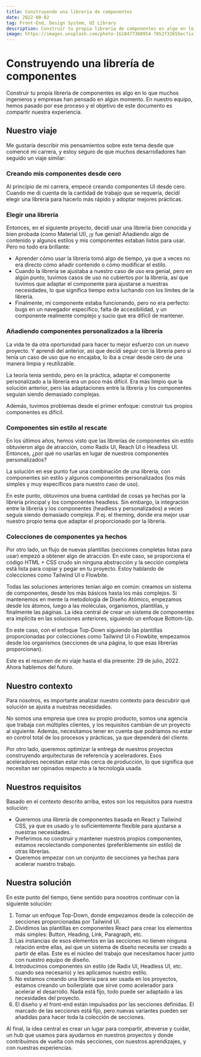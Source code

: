```yaml
---
title: Construyendo una librería de componentes
date: 2022-08-02
tag: Front-End, Design System, UI Library
description: Construir tu propia librería de componentes es algo en lo que muchos ingenieros y empresas han pensado en algún momento. En nuestro equipo, hemos pasado por ese proceso y el objetivo de este documento es compartir nuestra experiencia.
image: https://images.unsplash.com/photo-1618477388954-7852f32655ec?ixlib=rb-4.0.3&ixid=M3wxMjA3fDB8MHxwaG90by1wYWdlfHx8fGVufDB8fHx8fA%3D%3D&auto=format&fit=crop&w=1484&q=80
---
```


# Construyendo una librería de componentes

Construir tu propia librería de componentes es algo en lo que muchos ingenieros y empresas han pensado en algún momento. En nuestro equipo, hemos pasado por ese proceso y el objetivo de este documento es compartir nuestra experiencia.

## Nuestro viaje

Me gustaría describir mis pensamientos sobre este tema desde que comencé mi carrera, y estoy seguro de que muchos desarrolladores han seguido un viaje similar:

### Creando mis componentes desde cero

Al principio de mi carrera, empecé creando componentes UI desde cero. Cuando me di cuenta de la cantidad de trabajo que se requería, decidí elegir una librería para hacerlo más rápido y adoptar mejores prácticas.

### Elegir una librería

Entonces, en el siguiente proyecto, decidí usar una librería bien conocida y bien probada (como Material UI), ¡y fue genial! Añadiendo algo de contenido y algunos estilos y mis componentes estaban listos para usar. Pero no todo era brillante:

- Aprender cómo usar la librería tomó algo de tiempo, ya que a veces no era directo cómo añadir contenido o cómo modificar el estilo.
- Cuando la librería se ajustaba a nuestro caso de uso era genial, pero en algún punto, tuvimos casos de uso no cubiertos por la librería, así que tuvimos que adaptar el componente para ajustarse a nuestras necesidades, lo que significa tiempo extra luchando con los límites de la librería.
- Finalmente, mi componente estaba funcionando, pero no era perfecto: bugs en un navegador específico, falta de accesibilidad, y un componente realmente complejo y sucio que era difícil de mantener.

### Añadiendo componentes personalizados a la librería

La vida te da otra oportunidad para hacer tu mejor esfuerzo con un nuevo proyecto. Y aprendí del anterior, así que decidí seguir con la librería pero si tenía un caso de uso que no encajaba, lo iba a crear desde cero de una manera limpia y reutilizable.

La teoría tenía sentido, pero en la práctica, adaptar el componente personalizado a la librería era un poco más difícil. Era más limpio que la solución anterior, pero las adaptaciones entre la librería y los componentes seguían siendo demasiado complejas.

Además, tuvimos problemas desde el primer enfoque: construir tus propios componentes es difícil.

### Componentes sin estilo al rescate

En los últimos años, hemos visto que las librerías de componentes sin estilo obtuvieron algo de atracción, como Radix UI, Reach UI o Headless UI. Entonces, ¿por qué no usarlas en lugar de nuestros componentes personalizados?

La solución en ese punto fue una combinación de una librería, con componentes sin estilo y algunos componentes personalizados (los más simples y muy específicos para nuestro caso de uso).

En este punto, obtuvimos una buena cantidad de cosas ya hechas por la librería principal y los componentes headless. Sin embargo, la integración entre la librería y los componentes (headless y personalizados) a veces seguía siendo demasiado compleja. P.ej. el theming, donde era mejor usar nuestro propio tema que adaptar el proporcionado por la librería.

### Colecciones de componentes ya hechos

Por otro lado, un flujo de nuevas plantillas (secciones completas listas para usar) empezó a obtener algo de atracción. En este caso, se proporciona el código HTML + CSS crudo sin ninguna abstracción y la sección completa está lista para copiar y pegar en tu proyecto. Estoy hablando de colecciones como Tailwind UI o Flowbite.

Todas las soluciones anteriores tenían algo en común: creamos un sistema de componentes, desde los más básicos hasta los más complejos. Si mantenemos en mente la metodología de Diseño Atómico, empezamos desde los átomos, luego a las moléculas, organismos, plantillas, y finalmente las páginas. La idea central de crear un sistema de componentes era implícita en las soluciones anteriores, siguiendo un enfoque Bottom-Up.

En este caso, con el enfoque Top-Down siguiendo las plantillas proporcionadas por colecciones como Tailwind UI o Flowbite, empezamos desde los organismos (secciones de una página, lo que esas librerías proporcionan).

Este es el resumen de mi viaje hasta el día presente: 29 de julio, 2022. Ahora hablemos del futuro.

## Nuestro contexto

Para nosotros, es importante analizar nuestro contexto para descubrir qué solución se ajusta a nuestras necesidades.

No somos una empresa que crea su propio producto, somos una agencia que trabaja con múltiples clientes, y los requisitos cambian de un proyecto al siguiente. Además, necesitamos tener en cuenta que podríamos no estar en control total de los procesos y prácticas, ya que dependerá del cliente.

Por otro lado, queremos optimizar la entrega de nuestros proyectos construyendo arquitecturas de referencia y aceleradores. Esos aceleradores necesitan estar más cerca de producción, lo que significa que necesitan ser opinados respecto a la tecnología usada.

## Nuestros requisitos

Basado en el contexto descrito arriba, estos son los requisitos para nuestra solución:

- Queremos una librería de componentes basada en React y Tailwind CSS, ya que es usado y lo suficientemente flexible para ajustarse a nuestras necesidades.
- Preferimos no construir y mantener nuestros propios componentes, estamos recolectando componentes (preferiblemente sin estilo) de otras librerías.
- Queremos empezar con un conjunto de secciones ya hechas para acelerar nuestro trabajo.

## Nuestra solución

En este punto del tiempo, tiene sentido para nosotros continuar con la siguiente solución:

1. Tomar un enfoque Top-Down, donde empezamos desde la colección de secciones proporcionadas por Tailwind UI.
2. Dividimos las plantillas en componentes React para crear los elementos más simples: Button, Heading, Link, Paragraph, etc.
3. Las instancias de esos elementos en las secciones no tienen ninguna relación entre ellas, así que un sistema de diseño necesita ser creado a partir de ellas. Este es el núcleo del trabajo que necesitamos hacer junto con nuestro equipo de diseño.
4. Introducimos componentes sin estilo (de Radix UI, Headless UI, etc. cuando sea necesario) y les aplicamos nuestro estilo.
5. No estamos creando una librería para ser usada en los proyectos, estamos creando un boilerplate que sirve como acelerador para acelerar el desarrollo. Nada está fijo, todo puede ser adaptado a las necesidades del proyecto.
6. El diseño y el front-end están impulsados por las secciones definidas. El marcado de las secciones está fijo, pero nuevas variantes pueden ser añadidas para hacer toda la colección de secciones.

Al final, la idea central es crear un lugar para compartir, atreverse y cuidar, un hub que usamos para ayudarnos en nuestros proyectos y donde contribuimos de vuelta con más secciones, con nuestros aprendizajes, y con nuestras experiencias.